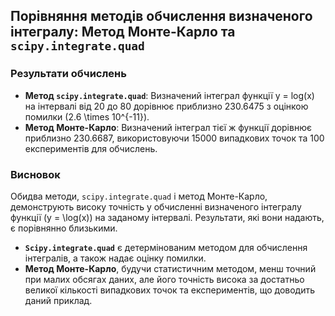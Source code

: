 ## Порівняння методів обчислення визначеного інтегралу: Метод Монте-Карло та `scipy.integrate.quad`

### Результати обчислень

- **Метод `scipy.integrate.quad`**: Визначений інтеграл функції y = log(x) на інтервалі від 20 до 80 дорівнює приблизно 230.6475 з оцінкою помилки \(2.6 \times 10^{-11}\).
- **Метод Монте-Карло**: Визначений інтеграл тієї ж функції дорівнює приблизно 230.6687, використовуючи 15000 випадкових точок та 100 експериментів для обчислень.

### Висновок

Обидва методи, `scipy.integrate.quad` і метод Монте-Карло, демонструють високу точність у обчисленні визначеного інтегралу функції \(y = \log(x)\) на заданому інтервалі. Результати, які вони надають, є порівнянно близькими.

- **`Scipy.integrate.quad`** є детермінованим методом для обчислення інтегралів, а також надає оцінку помилки.
- **Метод Монте-Карло**, будучи статистичним методом, менш точний при малих обсягах даних, але його точність висока за достатньо великої кількості випадкових точок та експериментів, що доводить даний приклад.
